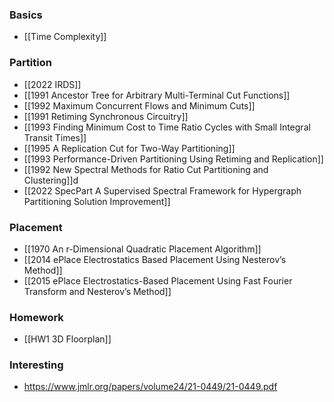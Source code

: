 ### Basics

* [[Time Complexity]]

### Partition

* [[2022 IRDS]]
* [[1991 Ancestor Tree for Arbitrary Multi-Terminal Cut Functions]]
* [[1992 Maximum Concurrent Flows and Minimum Cuts]]
* [[1991 Retiming Synchronous Circuitry]]
* [[1993 Finding Minimum Cost to Time Ratio Cycles with Small Integral Transit Times]]
* [[1995 A Replication Cut for Two-Way Partitioning]]
* [[1993 Performance-Driven Partitioning Using Retiming and Replication]]
* [[1992 New Spectral Methods for Ratio Cut Partitioning and Clustering]]d
* [[2022 SpecPart A Supervised Spectral Framework for Hypergraph Partitioning Solution Improvement]]

### Placement

* [[1970 An r-Dimensional Quadratic Placement Algorithm]]
* [[2014 ePlace Electrostatics Based Placement Using Nesterov’s Method]]
* [[2015 ePlace Electrostatics-Based Placement Using Fast Fourier Transform and Nesterov’s Method]]

### Homework

* [[HW1 3D Floorplan]]

### Interesting

* https://www.jmlr.org/papers/volume24/21-0449/21-0449.pdf


